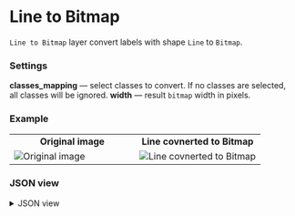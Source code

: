 # Line to Bitmap

`Line to Bitmap` layer convert labels with shape `Line` to `Bitmap`.

### Settings

**classes_mapping** — select classes to convert. If no classes are selected, all classes will be ignored.
**width** — result `bitmap` width in pixels.

### Example

<table>
<tr>
<td style="text-align:center; width:50%"><strong>Original image</strong></td>
<td style="text-align:center; width:50%"><strong>Line covnerted to Bitmap</strong></td>
</tr>
<tr>
<td> <img src="https://github.com/supervisely-ecosystem/ml-nodes/assets/48913536/2a181111-2ef9-406f-b076-57b0708d7b34" alt="Original image" /> </td>
<td> <img src="https://github.com/supervisely-ecosystem/ml-nodes/assets/48913536/c658e27e-4827-4d9d-bc89-d7542f4ea571" alt="Line covnerted to Bitmap" /> </td>
</tr>
</table>

### JSON view

<details>
  <summary>JSON view</summary>
```json
{
  "action": "line2bitmap",
  "src": ["$data_1"],
  "dst": "$line2bitmap_2",
  "settings": {
      "classes_mapping": {
          "Crossing": "Crossing",
          "__other__": "__ignore__"
      },
      "width": 15
  }
}
```
</details>
